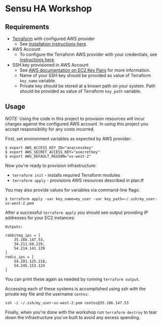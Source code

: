 # Sensu HA Workshop

## Requirements

* [Terraform] with configured AWS provider
    * See [installation instructions here][tf-install].
* AWS Account
    * To configure the Terraform AWS provider with your credentials, see [instructions here][aws-creds].
* SSH key provisioned in AWS Account
    * See [AWS documentation on EC2 Key Pairs][ec2-keys] for more information.
    * Name of your SSH key should be provided as value of Terraform `key_name` variable.
    * Private key should be stored at a known path on your system. Path should be provided as value of Terraform `key_path` variable.

## Usage

_NOTE:_ Using the code in this project to provision resources will incur charges against the configured
AWS account. In using this project you accept responsibility for any costs incurred.

First, set environment variables as expected by AWS provider:

```
$ export AWS_ACCESS_KEY_ID="anaccesskey"
$ export AWS_SECRET_ACCESS_KEY="asecretkey"
$ export AWS_DEFAULT_REGION="us-west-2"
```

Now you're ready to provision infrastructure:

* `terraform init` - installs required Terraform modules
* `terraform apply` - provisions AWS resources described in plan.tf

You may also provide values for variables via command-line flags:

```
$ terraform apply -var key_name=my_user -var key_path=~/.ssh/my_user-us-west-2.pem
```

After a successful `terraform apply` you should see output providing IP
addresses for your EC2 instances:

```
Outputs:

rabbitmq_ips = [
    35.166.147.53,
    34.211.69.229,
    54.214.141.139
]
redis_ips = [
    54.201.125.218,
    54.245.153.124
]
```

You can print these again as needed by running `terraform output`.

Accessing each of these systems is accomplished using ssh with the private key file and the username `centos`:

```
ssh -i ~/.ssh/my_user-us-west-2.pem centos@35.166.147.53
```

Finally, when you're done with the workshop run `terraform destroy` to tear down the infrastructure
you've built to avoid any excess spending.

[terraform]: https://www.terraform.io
[tf-install]: https://www.terraform.io/intro/getting-started/install.html
[aws-creds]: https://www.terraform.io/docs/providers/aws/
[ec2-keys]: https://docs.aws.amazon.com/AWSEC2/latest/UserGuide/ec2-key-pairs.html